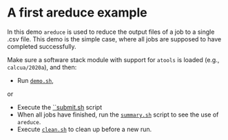 # A first areduce example

In this demo ``areduce`` is used to reduce the output files of a job to a
single .csv file. This demo is the simple case, where all jobs are supposed
to have completed successfully.

Make sure a software stack module with support for ``atools`` is loaded
(e.g., ``calcua/2020a``), and then:

  * Run [``demo.sh``](demo.sh),

or

  * Execute the [``submit.sh](submit.sh) script
  * When all jobs have finished, run the [``summary.sh``](summary.sh) script
    to see the use of ``areduce``.
  * Execute [``clean.sh``](clean.sh) to clean up before a new run.

